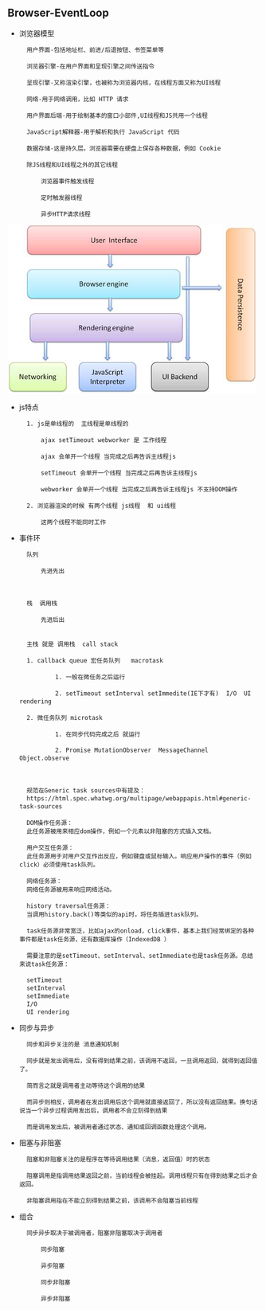 ## Browser-EventLoop

- 浏览器模型

		
		用户界面-包括地址栏、前进/后退按钮、书签菜单等
		
		浏览器引擎-在用户界面和呈现引擎之间传送指令
		
		呈现引擎-又称渲染引擎，也被称为浏览器内核，在线程方面又称为UI线程
		
		网络-用于网络调用，比如 HTTP 请求
		
		用户界面后端-用于绘制基本的窗口小部件,UI线程和JS共用一个线程
		
		JavaScript解释器-用于解析和执行 JavaScript 代码
		
		数据存储-这是持久层。浏览器需要在硬盘上保存各种数据，例如 Cookie
		
		除JS线程和UI线程之外的其它线程
			
			浏览器事件触发线程
			
			定时触发器线程
			
			异步HTTP请求线程
		
		

![browser](./images/browser.jpg "browser")

- js特点

		
		1. js是单线程的  主线程是单线程的
		
			ajax setTimeout webworker 是 工作线程
			
			ajax 会单开一个线程 当完成之后再告诉主线程js
			
			setTimeout 会单开一个线程 当完成之后再告诉主线程js
			
			webworker 会单开一个线程 当完成之后再告诉主线程js 不支持DOM操作 
		
		2. 浏览器渲染的时候 有两个线程 js线程  和 ui线程
			
			这两个线程不能同时工作
		
		
		
		
	
- 事件环

		
		队列
		
			先进先出
			
			
			
		栈  调用栈
		
			先进后出
			
			
		主栈 就是 调用栈  call stack
		
		1. callback queue 宏任务队列   macrotask
			
				1. 一般在微任务之后运行
				
				2. setTimeout setInterval setImmedite(IE下才有)  I/O  UI rendering
		
		2. 微任务队列 microtask
			
				1. 在同步代码完成之后 就运行
				
				2. Promise MutationObserver  MessageChannel Object.observe  
				
				
		
		规范在Generic task sources中有提及：
		https://html.spec.whatwg.org/multipage/webappapis.html#generic-task-sources
		
		DOM操作任务源：
		此任务源被用来相应dom操作，例如一个元素以非阻塞的方式插入文档。
		
		用户交互任务源：
		此任务源用于对用户交互作出反应，例如键盘或鼠标输入。响应用户操作的事件（例如click）必须使用task队列。
		
		网络任务源：
		网络任务源被用来响应网络活动。
		
		history traversal任务源：
		当调用history.back()等类似的api时，将任务插进task队列。
		
		task任务源非常宽泛，比如ajax的onload，click事件，基本上我们经常绑定的各种事件都是task任务源，还有数据库操作（IndexedDB ）
		
		需要注意的是setTimeout、setInterval、setImmediate也是task任务源。总结来说task任务源：
		
		setTimeout
		setInterval
		setImmediate
		I/O
		UI rendering
		
		
			
		
		
		
		
		
	
	
- 同步与异步

		
		同步和异步关注的是 消息通知机制
		
		同步就是发出调用后，没有得到结果之前，该调用不返回，一旦调用返回，就得到返回值了。 
		
		简而言之就是调用者主动等待这个调用的结果
		
		而异步则相反，调用者在发出调用后这个调用就直接返回了，所以没有返回结果。换句话说当一个异步过程调用发出后，调用者不会立刻得到结果
		
		而是调用发出后，被调用者通过状态、通知或回调函数处理这个调用。
		

- 阻塞与非阻塞
	
		
		阻塞和非阻塞关注的是程序在等待调用结果（消息，返回值）时的状态
		
		阻塞调用是指调用结果返回之前，当前线程会被挂起。调用线程只有在得到结果之后才会返回。
		
		非阻塞调用指在不能立刻得到结果之前，该调用不会阻塞当前线程
		
		
	
- 组合
		
		同步异步取决于被调用者，阻塞非阻塞取决于调用者
		
			同步阻塞
			
			异步阻塞
		
			同步非阻塞
		
			异步非阻塞
		
	
	
